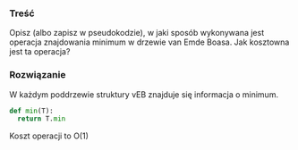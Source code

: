 ### Treść
Opisz (albo zapisz w pseudokodzie), w jaki sposób wykonywana jest operacja znajdowania minimum
w drzewie van Emde Boasa. Jak kosztowna jest ta operacja?

### Rozwiązanie

W każdym poddrzewie struktury vEB znajduje się informacja o minimum.

```python
def min(T):
  return T.min
```  

Koszt operacji to O(1)
